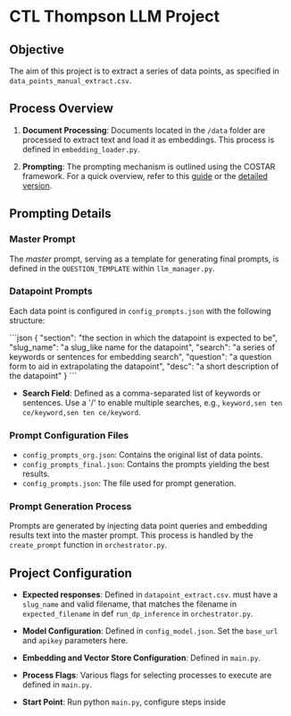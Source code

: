 
# CTL Thompson LLM Project

## Objective

The aim of this project is to extract a series of data points, as specified in `data_points_manual_extract.csv`.

## Process Overview

1. **Document Processing**: Documents located in the `/data` folder are processed to extract text and load it as embeddings. This process is defined in `embedding_loader.py`.

2. **Prompting**: The prompting mechanism is outlined using the COSTAR framework. For a quick overview, refer to this [guide](https://medium.com/@frugalzentennial/unlocking-the-power-of-costar-prompt-engineering-a-guide-and-example-on-converting-goals-into-dc5751ce9875) or the [detailed version](https://www.developer.tech.gov.sg/products/collections/data-science-and-artificial-intelligence/playbooks/prompt-engineering-playbook-beta-v3.pdf).

## Prompting Details

### Master Prompt

The _master_ prompt, serving as a template for generating final prompts, is defined in the `QUESTION_TEMPLATE` within `llm_manager.py`. 

### Datapoint Prompts

Each data point is configured in `config_prompts.json` with the following structure:

\`\`\`json
{
    "section": "the section in which the datapoint is expected to be",
    "slug_name": "a slug_like name for the datapoint",
    "search": "a series of keywords or sentences for embedding search",
    "question": "a question form to aid in extrapolating the datapoint",
    "desc": "a short description of the datapoint"
}
\`\`\`

- **Search Field**: Defined as a comma-separated list of keywords or sentences. Use a '/' to enable multiple searches, e.g., `keyword,sen ten ce/keyword,sen ten ce/keyword`.

### Prompt Configuration Files

- `config_prompts_org.json`: Contains the original list of data points.
- `config_prompts_final.json`: Contains the prompts yielding the best results.
- `config_prompts.json`: The file used for prompt generation.

### Prompt Generation Process

Prompts are generated by injecting data point queries and embedding results text into the master prompt. This process is handled by the `create_prompt` function in `orchestrator.py`.

## Project Configuration

- **Expected responses**: Defined in `datapoint_extract.csv`. must have a `slug_name` and valid filename, that matches the filename in `expected_filename` in def `run_dp_inference` in `orchestrator.py`.
- **Model Configuration**: Defined in `config_model.json`. Set the `base_url` and `apikey` parameters here.
- **Embedding and Vector Store Configuration**: Defined in `main.py`.
- **Process Flags**: Various flags for selecting processes to execute are defined in `main.py`.

- **Start Point**: Run python `main.py`, configure steps inside
